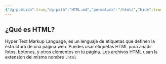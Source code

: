 ```yaml
---
{"dg-publish":true,"dg-path":"HTML.md","permalink":"/html/","hide":true,"created":"2024-01-25T19:06","updated":"2024-03-30T23:52"}
---
```


## ¿Qué es HTML?
Hyper Text Markup Language, es un lenguaje de etiquetas que definen la estructura de una página web. Puedes usar etiquetas HTML para añadir fotos, botones, y otros elementos en tu página. Los archivos HTML usan la extension del mismo nombre `.html`